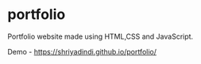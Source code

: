 # portfolio
Portfolio website made using HTML,CSS and JavaScript.

Demo - https://shriyadindi.github.io/portfolio/
